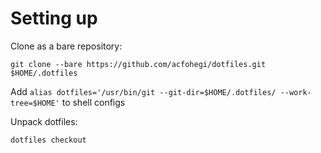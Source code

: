 # Setting up

Clone as a bare repository:

```
git clone --bare https://github.com/acfohegi/dotfiles.git $HOME/.dotfiles
```

Add `alias dotfiles='/usr/bin/git --git-dir=$HOME/.dotfiles/ --work-tree=$HOME'` to shell configs

Unpack dotfiles:

```
dotfiles checkout
```

